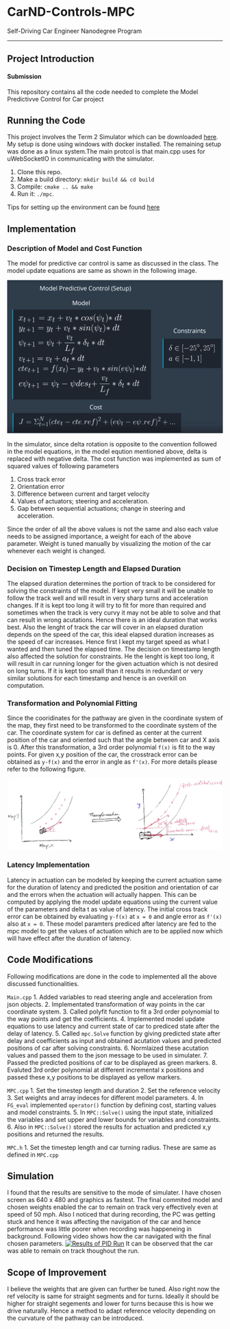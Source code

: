 # CarND-Controls-MPC
Self-Driving Car Engineer Nanodegree Program

---

## Project Introduction

#### Submission
This repository contains all the code needed to complete the Model Predictivve Control for Car project

## Running the Code
This project involves the Term 2 Simulator which can be downloaded [here](https://github.com/udacity/self-driving-car-sim/releases). 
My setup is done using windows with docker installed. The remaining setup was done as a linux system.The main protcol is that main.cpp uses for uWebSocketIO in communicating with the simulator.
1. Clone this repo.
2. Make a build directory: `mkdir build && cd build`
3. Compile: `cmake .. && make`
4. Run it: `./mpc`.

Tips for setting up the environment can be found [here](https://classroom.udacity.com/nanodegrees/nd013/parts/40f38239-66b6-46ec-ae68-03afd8a601c8/modules/0949fca6-b379-42af-a919-ee50aa304e6a/lessons/f758c44c-5e40-4e01-93b5-1a82aa4e044f/concepts/23d376c7-0195-4276-bdf0-e02f1f3c665d)

## Implementation

### Description of Model and Cost Function
The model for predictive car control is same as discussed in the class. The model update equations are same as shown in the following image.

![picture alt](./Model.JPG "Model")

In the simulator, since delta rotation is opposite to the convention followed in the model equations, in the model eqution mentioned above, delta is replaced with negative delta. The cost function was implemented as sum of 
squared values of following parameters

1. Cross track error
2. Orientation error
3. Difference between current and target velocity
4. Values of actuators; steering and acceleration.
5. Gap between sequential actuations; change in steering and acceleration.

Since the order of all the above values is not the same and also each value needs to be assigned importance, a weight for each of the above parameter. Weight is tuned manually by visualizing the motion of the car whenever each weight
is changed.

### Decision on Timestep Length and Elapsed Duration
The elapsed duration determines the portion of track to be considered for solving the constraints of the model. If kept very small it will be unable to follow the track well and will result in very sharp turns and acceleration changes. 
If it is kept too long it will try to fit for more than required and sometimes when the track is very curvy it may not be able to solve and that can result in wrong acutations. Hence there is an ideal duration that works best.
Also the lenght of track the car will cover in an elapsed duration depends on the speed of the car, this ideal elapsed duration increases as the speed of car increases. Hence first I kept my target speed as what I wanted and then tuned
the elapsed time. The decision on timestamp length also affected the solution for constraints. He the lenght is kept too long, it will result in car running longer for the given actuation which is not desired on long turns. If it is kept too 
small than it results in redundant or very similar solutions for each timestamp and hence is an overkill on computation.   


### Transformation and Polynomial Fitting
Since the cooridinates for the pathway are given in the coordinate system of the map, they first need to be transformed to the coordinate system of the car. The coordinate system for car is defined as center at the current position of the 
car and oriented such that the angle between car and X axis is 0. After this transformation, a 3rd order polynomial `f(x)` is fit to the way points. For given x,y position of the car, the crosstrack error can be obtained as `y-f(x)` and the
error in angle as `f'(x)`. For more details please refer to the following figure.

![picture alt](./Transform.JPG "Transformation")

### Latency Implementation

Latency in actuation can be modeled by keeping the current actuation same for the duration of latency and predicted the position and orientation of car and the errors when the actuation will actually happen. This can be computed
by applying the model update equations using the current value of the parameters and delta t as value of latency. The initial cross track error can be obtained by evaluating `y-f(x)` at `x = 0` and angle error as `f'(x)` also at `x = 0`.
These model paramters prediced after latency are fed to the mpc model to get the values of actuation which are to be applied now which will have effect after the duration of latency.

## Code Modifications

Following modifications are done in the code to implemented all the above discussed functionalities.

`Main.cpp`
	1. Added variables to read steering angle and acceleration from json objects.
	2. Implementated transformation of way points in the car coordinate system.
	3. Called polyfit function to fit a 3rd order polynomial to the way points and get the coefficients.
	4. Implemented model update equations to use latency and current state of car to prediced state after the delay of latency.
	5. Called `mpc.Solve` function by giving predicted state after delay and coefficients as input and obtained acutation values and predicted positions of car after solving constraints.
	6. Normlaized these acutation values and passed them to the json message to be used in simulater.
	7. Passed the predicted positions of car to be displayed as green markers.
	8. Evaluted 3rd order polynomial at different incremental x positions and passed these x,y positions to be displayed as yellow markers.
	
`MPC.cpp`
	1. Set the timestep length and duration
	2. Set the reference velocity
	3. Set weights and array indeces for different model parameters.
	4. In `FG_eval` implemented `operator()` function by defining cost, starting values and model constraints.
	5. In `MPC::Solve()` using the input state, initialized the variables and set upper and lower bounds for variables and constraints.  
	6. Also in `MPC::Solve()` stored the results for actuation and predicted x,y positions and returned the results.

`MPC.h`
	1. Set the timestep length and car turning radius. These are same as defined in `MPC.cpp`
	
## Simulation
I found that the results are sensitive to the mode of simulater. I have chosen screen as 640 x 480 and graphics as fastest. The final commited model and chosen weights enabled the car to remain on track very effectively even at speed of 50 mph. 
Also I noticed that during recording, the PC was getting stuck and hence it was affecting the navigation of the car and hence performance was little poorer when recording was happeneing in background. 
Following video shows how the car navigated with the final chosen parameters. 
[![Results of PID Run](http://img.youtube.com/vi/SYyyJdl0uJo/0.jpg)](http://www.youtube.com/watch?v=SYyyJdl0uJo)
It can be observed that the car was able to remain on track thoughout the run.

## Scope of Improvement
I believe the weights that are given can further be tuned. Also right now the ref velocity is same for straight segments and for turns. Ideally it should be higher for straight segements and lower for turns because this is how we drive naturally.
Hence a method to adapt reference velocity depending on the curvature of the pathway can be introduced.